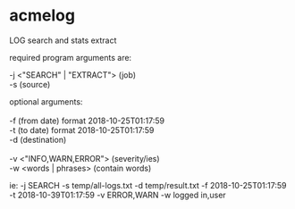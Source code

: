 # acmelog

LOG search and stats extract<br>

required program arguments are:<br>

-j <"SEARCH" | "EXTRACT"> (job)<br>
-s <File> (source)<br>

optional arguments:<br><br>
-f <LOCALDATETIME> (from date) format 2018-10-25T01:17:59<br>
-t <LOCALDATETIME> (to date) format 2018-10-25T01:17:59<br>
-d <File> (destination)<br><br>
-v <"INFO,WARN,ERROR"> (severity/ies)<br>
-w <words | phrases> (contain words)<br>

ie: 
-j SEARCH -s temp/all-logs.txt -d temp/result.txt -f 2018-10-25T01:17:59 -t 2018-10-39T01:17:59 -v ERROR,WARN -w logged in,user
